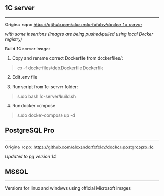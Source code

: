 ## 1C server
---------------
Original repo: https://github.com/alexanderfefelov/docker-1c-server

*with some insertions (images are being pushed/pulled using local Docker registry)*

Build 1C server image:
1. Copy and rename correct Dockerfile from dockerfiles/:
> cp -f dockerfiles/deb.Dockerfile Dockerfile

2. Edit .env file

3. Run script from 1c-server folder:
> sudo bash 1c-server/build.sh

4. Run docker compose
> sudo docker-compose up -d


## PostgreSQL Pro
---------------
Original repo: https://github.com/alexanderfefelov/docker-postgrespro-1c

*Updated to pg version 14*

## MSSQL
---------------

Versions for linux and windows using official Microsoft images
